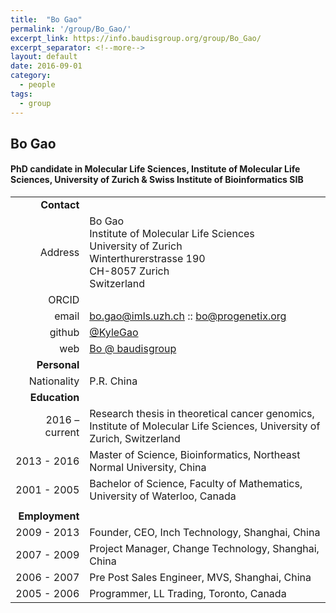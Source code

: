 ```yaml
---
title:  "Bo Gao"
permalink: '/group/Bo_Gao/'
excerpt_link: https://info.baudisgroup.org/group/Bo_Gao/
excerpt_separator: <!--more-->
layout: default
date: 2016-09-01
category:
  - people
tags:
  - group
---
```


## Bo Gao
#### PhD candidate in Molecular Life Sciences, Institute of Molecular Life Sciences, University of Zurich & Swiss Institute of Bioinformatics **SIB**

<!--more-->

|      |     |
| ---: | --- |
| __Contact__ |     |
| Address| Bo Gao<br/>Institute of Molecular Life Sciences<br/>University of Zurich<br/>Winterthurerstrasse 190<br/>CH-8057 Zurich<br/>Switzerland |
| ORCID | []() |
| email | [bo.gao@imls.uzh.ch](mailto:bo.gao@imls.uzh.ch) :: [bo@progenetix.org](mailto:bo@progenetix.org) |
| github | [@KyleGao](http://github.com/KyleGao/) |
| web | [Bo @ baudisgroup](https://info.baudisgroup.org/group/Bo_Gao/) |
| __Personal__ |     |
| Nationality | P.R. China |
| __Education__ |     |
| 2016 – current | Research thesis in theoretical cancer genomics, Institute of Molecular Life Sciences, University of Zurich, Switzerland |
| 2013 - 2016 | Master of Science, Bioinformatics, Northeast Normal University, China |
| 2001 - 2005 | Bachelor of Science, Faculty of Mathematics, University of Waterloo, Canada |
|  |  |
| __Employment__ |     |
| 2009 - 2013 | Founder, CEO, Inch Technology, Shanghai, China |
| 2007 - 2009 | Project Manager, Change Technology, Shanghai, China |
| 2006 - 2007 | Pre Post Sales Engineer, MVS, Shanghai, China |
| 2005 - 2006 | Programmer, LL Trading, Toronto, Canada |
